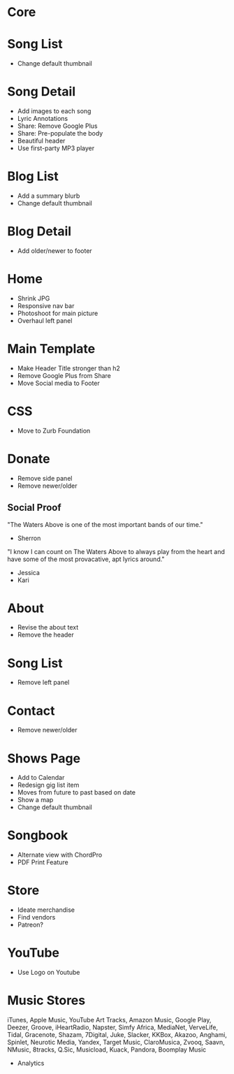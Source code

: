 # Core

# Song List

* Change default thumbnail

# Song Detail

* Add images to each song
* Lyric Annotations
* Share: Remove Google Plus
* Share: Pre-populate the body
* Beautiful header
* Use first-party MP3 player

# Blog List

* Add a summary blurb
* Change default thumbnail

# Blog Detail

* Add older/newer to footer

# Home

* Shrink JPG
* Responsive nav bar
* Photoshoot for main picture
* Overhaul left panel

# Main Template

* Make Header Title stronger than h2
* Remove Google Plus from Share
* Move Social media to Footer

# CSS

* Move to Zurb Foundation

# Donate

* Remove side panel
* Remove newer/older

## Social Proof

"The Waters Above is one of the most important bands of our time."

- Sherron

"I know I can count on The Waters Above to always play from the heart and have some of the most provacative, apt lyrics around."

- Jessica
- Kari


# About

* Revise the about text
* Remove the header

# Song List

* Remove left panel

# Contact

* Remove newer/older

# Shows Page

* Add to Calendar
* Redesign gig list item
* Moves from future to past based on date
* Show a map
* Change default thumbnail

# Songbook

* Alternate view with ChordPro
* PDF Print Feature

# Store

* Ideate merchandise
* Find vendors
* Patreon?

# YouTube

* Use Logo on Youtube

# Music Stores

iTunes, Apple Music, YouTube Art Tracks, Amazon Music, Google Play, Deezer, Groove, iHeartRadio, Napster, Simfy Africa, MediaNet, VerveLife, Tidal, Gracenote, Shazam, 7Digital, Juke, Slacker, KKBox, Akazoo, Anghami, Spinlet, Neurotic Media, Yandex, Target Music, ClaroMusica, Zvooq, Saavn, NMusic, 8tracks, Q.Sic, Musicload, Kuack, Pandora, Boomplay Music


* Analytics
